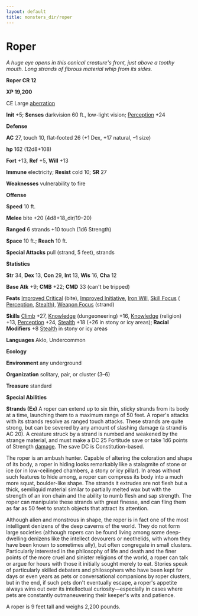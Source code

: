 ```yaml
---
layout: default
title: monsters_dir/roper
---
```

# Roper

_A huge eye opens in this conical creature's front, just above a toothy mouth. Long strands of fibrous material whip from its sides._

**Roper CR 12**

**XP 19,200**

CE Large [aberration](creatureTypes#_aberration)

**Init** +5; **Senses** darkvision 60 ft., low-light vision; [Perception](../skills_dir/perception#_perception) +24

**Defense**

**AC** 27, touch 10, flat-footed 26 (+1 Dex, +17 natural, –1 size)

**hp** 162 (12d8+108)

**Fort** +13, **Ref** +5, **Will** +13

**Immune** electricity; **Resist** cold 10; **SR** 27

**Weaknesses** vulnerability to fire

**Offense**

**Speed** 10 ft.

**Melee** bite +20 (4d8+18_dir/19–20)

**Ranged** 6 strands +10 touch (1d6 Strength)

**Space** 10 ft.; **Reach** 10 ft.

**Special Attacks** pull (strand, 5 feet), strands

**Statistics**

**Str** 34, **Dex** 13, **Con** 29, **Int** 13, **Wis** 16, **Cha** 12

**Base Atk** +9; **CMB** +22; **CMD** 33 (can't be tripped)

**Feats** [Improved Critical](../feats#_improved-critical) (bite), [Improved Initiative](../feats#_improved-initiative), [Iron Will](../feats#_iron-will), [Skill Focus](../feats#_skill-focus) ( [Perception](../skills_dir/perception#_perception), [Stealth](../skills_dir/stealth#_stealth)), [Weapon Focus](../feats#_weapon-focus) (strand)

**Skills** [Climb](../skills_dir/climb#_climb) +27, [Knowledge](../skills_dir/knowledge#_knowledge) (dungeoneering) +16, [Knowledge](../skills_dir/knowledge#_knowledge) (religion) +13, [Perception](../skills_dir/perception#_perception) +24, [Stealth](../skills_dir/stealth#_stealth) +18 (+26 in stony or icy areas); **Racial Modifiers** +8 [Stealth](../skills_dir/stealth#_stealth) in stony or icy areas

**Languages** Aklo, Undercommon

**Ecology**

**Environment** any underground

**Organization** solitary, pair, or cluster (3–6)

**Treasure** standard

**Special Abilities**

**Strands (Ex)** A roper can extend up to six thin, sticky strands from its body at a time, launching them to a maximum range of 50 feet. A roper's attacks with its strands resolve as ranged touch attacks. These strands are quite strong, but can be severed by any amount of slashing damage (a strand is AC 20). A creature struck by a strand is numbed and weakened by the strange material, and must make a DC 25 Fortitude save or take 1d6 points of Strength [damage](universalMonsterRules#_ability-damage-and-drain). The save DC is Constitution-based.

The roper is an ambush hunter. Capable of altering the coloration and shape of its body, a roper in hiding looks remarkably like a stalagmite of stone or ice (or in low-ceilinged chambers, a stony or icy pillar). In areas without such features to hide among, a roper can compress its body into a much more squat, boulder-like shape. The strands it extrudes are not flesh but a thick, semiliquid material similar to partially melted wax but with the strength of an iron chain and the ability to numb flesh and sap strength. The roper can manipulate these strands with great finesse, and can fling them as far as 50 feet to snatch objects that attract its attention.

Although alien and monstrous in shape, the roper is in fact one of the most intelligent denizens of the deep caverns of the world. They do not form large societies (although ropers can be found living among some deep-dwelling denizens like the intellect devourers or neothelids, with whom they have been known to sometimes ally), but often congregate in small clusters. Particularly interested in the philosophy of life and death and the finer points of the more cruel and sinister religions of the world, a roper can talk or argue for hours with those it initially sought merely to eat. Stories speak of particularly skilled debaters and philosophers who have been kept for days or even years as pets or conversational companions by roper clusters, but in the end, if such pets don't eventually escape, a roper's appetite always wins out over its intellectual curiosity—especially in cases where pets are constantly outmaneuvering their keeper's wits and patience.

A roper is 9 feet tall and weighs 2,200 pounds.

